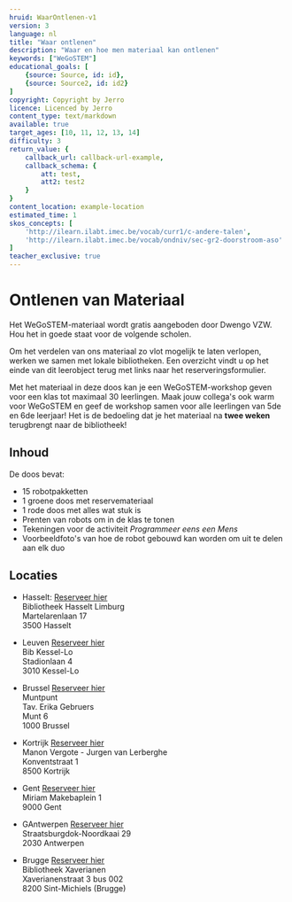 ```yaml
---
hruid: WaarOntlenen-v1
version: 3
language: nl
title: "Waar ontlenen"
description: "Waar en hoe men materiaal kan ontlenen"
keywords: ["WeGoSTEM"]
educational_goals: [
    {source: Source, id: id}, 
    {source: Source2, id: id2}
]
copyright: Copyright by Jerro
licence: Licenced by Jerro
content_type: text/markdown
available: true
target_ages: [10, 11, 12, 13, 14]
difficulty: 3
return_value: {
    callback_url: callback-url-example,
    callback_schema: {
        att: test,
        att2: test2
    }
}
content_location: example-location
estimated_time: 1
skos_concepts: [
    'http://ilearn.ilabt.imec.be/vocab/curr1/c-andere-talen', 
    'http://ilearn.ilabt.imec.be/vocab/ondniv/sec-gr2-doorstroom-aso'
]
teacher_exclusive: true
---
```


# Ontlenen van Materiaal

Het WeGoSTEM-materiaal wordt gratis aangeboden door Dwengo VZW. Hou het in goede staat voor de volgende scholen.

Om het verdelen van ons materiaal zo vlot mogelijk te laten verlopen, werken we samen met lokale bibliotheken. Een overzicht vindt u op het einde van dit leerobject terug met links naar het reserveringsformulier.

Met het materiaal in deze doos kan je een WeGoSTEM-workshop geven voor een klas tot maximaal 30 leerlingen. Maak jouw collega's ook warm voor WeGoSTEM en geef de workshop samen voor alle leerlingen van 5de en 6de leerjaar!
Het is de bedoeling dat je het materiaal na **twee weken** terugbrengt naar de bibliotheek!

## Inhoud
De doos bevat:
* 15 robotpakketten
* 1 groene doos met reservemateriaal
* 1 rode doos met alles wat stuk is
* Prenten van robots om in de klas te tonen
* Tekeningen voor de activiteit *Programmeer eens een Mens*
* Voorbeeldfoto's van hoe de robot gebouwd kan worden om uit te delen aan elk duo

## Locaties
* Hasselt: [Reserveer hier](https://bibliotheek.hasselt.be/provincielimburg.net?id=75442 "Reserveren")  
Bibliotheek Hasselt Limburg  
Martelarenlaan 17  
3500 Hasselt

* Leuven [Reserveer hier]( "Reserveren")  
Bib Kessel-Lo  
Stadionlaan 4  
3010 Kessel-Lo

* Brussel [Reserveer hier]( "Reserveren")  
Muntpunt  
Tav. Erika Gebruers  
Munt 6  
1000 Brussel

* Kortrijk [Reserveer hier]( "Reserveren")  
Manon Vergote - Jurgen van Lerberghe  
Konventstraat 1  
8500 Kortrijk

* Gent [Reserveer hier](https://gent.bibliotheek.be/formulier/aanvraagformulier-wegostem "Reserveren")  
Miriam Makebaplein 1  
9000 Gent

* GAntwerpen [Reserveer hier]( "Reserveren")  
Straatsburgdok-Noordkaai 29  
2030 Antwerpen

* Brugge [Reserveer hier]( "Reserveren")  
Bibliotheek Xaverianen  
Xaverianenstraat 3 bus 002  
8200 Sint-Michiels (Brugge)